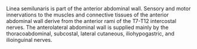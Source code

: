 Linea semilunaris is part of the anterior abdominal wall. Sensory and motor innervations to the muscles and connective tissues of the anterior abdominal wall derive from the anterior rami of the T7-T12 intercostal nerves. The anterolateral abdominal wall is supplied mainly by the thoracoabdominal, subcostal, lateral cutaneous, iliohypogastric, and ilioinguinal nerves.